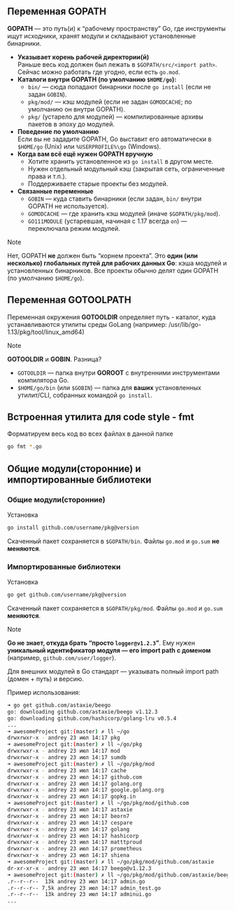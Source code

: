 ## Переменная GOPATH

**GOPATH** — это путь(и) к “рабочему пространству” Go, где инструменты ищут исходники, хранят модули и складывают установленные бинарники.

- **Указывает корень рабочей директории(й)**  
    Раньше весь код должен был лежать в `$GOPATH/src/<import path>`. Сейчас можно работать где угодно, если есть `go.mod`.
- **Каталоги внутри GOPATH (по умолчанию `$HOME/go`):**
    - `bin/` — сюда попадают бинарники после `go install` (если не задан `GOBIN`).
    - `pkg/mod/` — кэш модулей (если не задан `GOMODCACHE`; по умолчанию он внутри GOPATH).
    - `pkg/` (устарело для модулей) — компилированные архивы пакетов в эпоху до модулей.
- **Поведение по умолчанию**  
    Если вы не зададите GOPATH, Go выставит его автоматически в `$HOME/go` (Unix) или `%USERPROFILE%\go` (Windows).
- **Когда вам всё ещё нужен GOPATH вручную**
    - Хотите хранить установленное из `go install` в другом месте.
    - Нужен отдельный модульный кэш (закрытая сеть, ограниченные права и т.п.).
    - Поддерживаете старые проекты без модулей.
- **Связанные переменные**
    - `GOBIN` — куда ставить бинарники (если задан, `bin/` внутри GOPATH не используется).
    - `GOMODCACHE` — где хранить кэш модулей (иначе `$GOPATH/pkg/mod`).
    - `GO111MODULE` (устаревшая, начиная с 1.17 всегда `on`) — переключала режим модулей.

> [!NOTE]  
> Нет, GOPATH **не** должен быть “корнем проекта”. 
> Это **один (или несколько) глобальных путей для рабочих данных Go**: кэша модулей и установленных бинарников. Все проекты обычно делят один GOPATH (по умолчанию `$HOME/go`).

## Переменная  GOTOOLPATH

Переменная окружения **GOTOOLDIR** определяет путь - каталог, куда устанавливаются
утилиты среды GoLang (например: /usr/lib/go-1.13/pkg/tool/linux_amd64)

> [!NOTE]
> **GOTOOLDIR** и **GOBIN**. Разница?
> - `GOTOOLDIR` — папка внутри **GOROOT** с внутренними инструментами компилятора Go.
> - `$HOME/go/bin` (или `$GOBIN`) — папка для **ваших** установленных утилит/CLI, собранных командой `go install`.

## Встроенная утилита для code style - **fmt**
Форматируем весь код во всех файлах в данной папке 
```bash
go fmt *.go 
```

## Общие модули(сторонние) и импортированные библиотеки
### Общие модули(сторонние)
Установка
```bash
go install github.com/username/pkg@version
```
Скаченный пакет сохраняется в `$GOPATH/bin`.
Файлы `go.mod` и `go.sum` **не меняются**.
### Импортированные библиотеки
Установка
```bash
go get github.com/username/pkg@version
```
Скаченный пакет сохраняется в `$GOPATH/pkg/mod`.
Файлы `go.mod` и `go.sum` **меняются**.

> [!NOTE]
> **Go не знает, откуда брать “просто `logger@v1.2.3`”**. Ему нужен **уникальный идентификатор модуля — его import path с доменом** (например, `github.com/user/logger`).
> 
> Для внешних модулей в Go стандарт — указывать полный import path (домен + путь) и версию.

Пример использования:
```bash
➜ go get github.com/astaxie/beego 
go: downloading github.com/astaxie/beego v1.12.3
go: downloading github.com/hashicorp/golang-lru v0.5.4
...
➜ awesomeProject git:(master) ✗ ll ~/go 
drwxrwxr-x - andrey 23 июл 14:17 pkg
➜ awesomeProject git:(master) ✗ ll ~/go/pkg 
drwxrwxr-x - andrey 23 июл 14:17 mod
drwxrwxr-x - andrey 23 июл 14:17 sumdb
➜ awesomeProject git:(master) ✗ ll ~/go/pkg/mod 
drwxrwxr-x - andrey 23 июл 14:17 cache
drwxrwxr-x - andrey 23 июл 14:17 github.com
drwxrwxr-x - andrey 23 июл 14:17 golang.org
drwxrwxr-x - andrey 23 июл 14:17 google.golang.org
drwxrwxr-x - andrey 23 июл 14:17 gopkg.in
➜ awesomeProject git:(master) ✗ ll ~/go/pkg/mod/github.com 
drwxrwxr-x - andrey 23 июл 14:17 astaxie
drwxrwxr-x - andrey 23 июл 14:17 beorn7
drwxrwxr-x - andrey 23 июл 14:17 cespare
drwxrwxr-x - andrey 23 июл 14:17 golang
drwxrwxr-x - andrey 23 июл 14:17 hashicorp
drwxrwxr-x - andrey 23 июл 14:17 matttproud
drwxrwxr-x - andrey 23 июл 14:17 prometheus
drwxrwxr-x - andrey 23 июл 14:17 shiena
➜ awesomeProject git:(master) ✗ ll ~/go/pkg/mod/github.com/astaxie 
dr-xr-xr-x - andrey 23 июл 14:17 beego@v1.12.3
➜ awesomeProject git:(master) ✗ ll ~/go/pkg/mod/github.com/astaxie/beego@v1.12.3 
.r--r--r--  13k andrey 23 июл 14:17 admin.go
.r--r--r-- 7,5k andrey 23 июл 14:17 admin_test.go
.r--r--r--  13k andrey 23 июл 14:17 adminui.go
...

```
